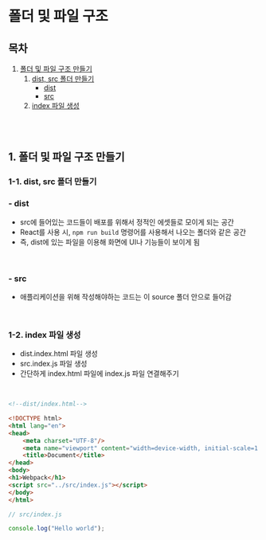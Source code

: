 # 폴더 및 파일 구조

## 목차

1. [폴더 및 파일 구조 만들기](#1-폴더-및-파일-구조-만들기)
    1. [dist, src 폴더 만들기](#1-1-dist-src-폴더-만들기)
        - [dist](#--dist)
        - [src](#--src)
    2. [index 파일 생성](#1-2-index-파일-생성)

<br/>
<br/>

## 1. 폴더 및 파일 구조 만들기

### 1-1. dist, src 폴더 만들기

### - dist

- src에 들어있는 코드들이 배포를 위해서 정적인 에셋들로 모이게 되는 공간
- React를 사용 시, `npm run build` 명령어를 사용해서 나오는 폴더와 같은 공간
- 즉, dist에 있는 파일을 이용해 화면에 UI나 기능들이 보이게 됨

<br/>

### - src

- 애플리케이션을 위해 작성해야하는 코드는 이 source 폴더 안으로 들어감

<br/>

### 1-2. index 파일 생성

- dist.index.html 파일 생성
- src.index.js 파일 생성
- 간단하게 index.html 파일에 index.js 파일 연결해주기

<br/>

```html
<!--dist/index.html-->

<!DOCTYPE html>
<html lang="en">
<head>
    <meta charset="UTF-8"/>
    <meta name="viewport" content="width=device-width, initial-scale=1.0"/>
    <title>Document</title>
</head>
<body>
<h1>Webpack</h1>
<script src="../src/index.js"></script>
</body>
</html>
```

```js
// src/index.js

console.log("Hello world");
```